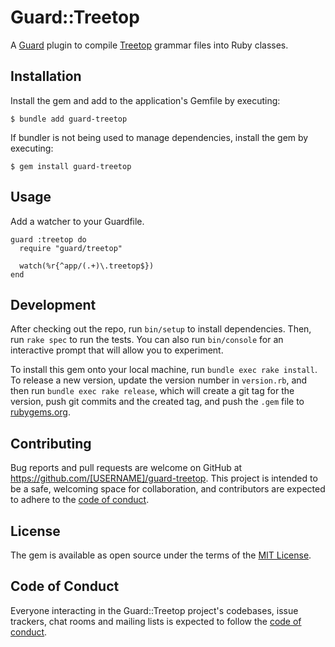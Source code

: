 # Guard::Treetop

A [Guard][guard] plugin to compile [Treetop][treetop] grammar files into Ruby classes.

## Installation

Install the gem and add to the application's Gemfile by executing:

    $ bundle add guard-treetop

If bundler is not being used to manage dependencies, install the gem by executing:

    $ gem install guard-treetop

## Usage

Add a watcher to your Guardfile.

```
guard :treetop do
  require "guard/treetop"

  watch(%r{^app/(.+)\.treetop$})
end
```

## Development

After checking out the repo, run `bin/setup` to install dependencies. Then, run `rake spec` to run the tests. You can also run `bin/console` for an interactive prompt that will allow you to experiment.

To install this gem onto your local machine, run `bundle exec rake install`. To release a new version, update the version number in `version.rb`, and then run `bundle exec rake release`, which will create a git tag for the version, push git commits and the created tag, and push the `.gem` file to [rubygems.org](https://rubygems.org).

## Contributing

Bug reports and pull requests are welcome on GitHub at https://github.com/[USERNAME]/guard-treetop. This project is intended to be a safe, welcoming space for collaboration, and contributors are expected to adhere to the [code of conduct](https://github.com/[USERNAME]/guard-treetop/blob/main/CODE_OF_CONDUCT.md).

## License

The gem is available as open source under the terms of the [MIT License](https://opensource.org/licenses/MIT).

## Code of Conduct

Everyone interacting in the Guard::Treetop project's codebases, issue trackers, chat rooms and mailing lists is expected to follow the [code of conduct](https://github.com/[USERNAME]/guard-treetop/blob/main/CODE_OF_CONDUCT.md).

[guard]: https://github.com/guard/guard
[treetop]: https://cjheath.github.io/treetop/
